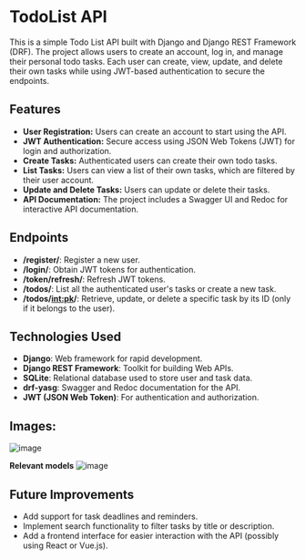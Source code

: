 # TodoList API

This is a simple Todo List API built with Django and Django REST Framework (DRF). The project allows users to create an account, log in, and manage their personal todo tasks. Each user can create, view, update, and delete their own tasks while using JWT-based authentication to secure the endpoints.

## Features

- **User Registration:** Users can create an account to start using the API.
- **JWT Authentication:** Secure access using JSON Web Tokens (JWT) for login and authorization.
- **Create Tasks:** Authenticated users can create their own todo tasks.
- **List Tasks:** Users can view a list of their own tasks, which are filtered by their user account.
- **Update and Delete Tasks:** Users can update or delete their tasks.
- **API Documentation:** The project includes a Swagger UI and Redoc for interactive API documentation.

## Endpoints

- **/register/**: Register a new user.
- **/login/**: Obtain JWT tokens for authentication.
- **/token/refresh/**: Refresh JWT tokens.
- **/todos/**: List all the authenticated user's tasks or create a new task.
- **/todos/<int:pk>/**: Retrieve, update, or delete a specific task by its ID (only if it belongs to the user).

## Technologies Used

- **Django**: Web framework for rapid development.
- **Django REST Framework**: Toolkit for building Web APIs.
- **SQLite**: Relational database used to store user and task data.
- **drf-yasg**: Swagger and Redoc documentation for the API.
- **JWT (JSON Web Token)**: For authentication and authorization.

## Images:

![image](https://github.com/user-attachments/assets/beed9f8a-b384-4a6a-ba30-b8a08fb55abe)

**Relevant models**
![image](https://github.com/user-attachments/assets/adfde247-309c-43c3-b463-2b8ee81f173c)



## Future Improvements

- Add support for task deadlines and reminders.
- Implement search functionality to filter tasks by title or description.
- Add a frontend interface for easier interaction with the API (possibly using React or Vue.js).
